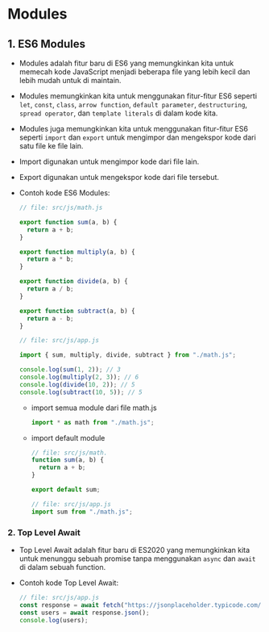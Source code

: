 # Modules

## 1. ES6 Modules

- Modules adalah fitur baru di ES6 yang memungkinkan kita untuk memecah kode JavaScript menjadi beberapa file yang lebih kecil dan lebih mudah untuk di maintain.

- Modules memungkinkan kita untuk menggunakan fitur-fitur ES6 seperti `let`, `const`, `class`, `arrow function`, `default parameter`, `destructuring`, `spread operator`, dan `template literals` di dalam kode kita.

- Modules juga memungkinkan kita untuk menggunakan fitur-fitur ES6 seperti `import` dan `export` untuk mengimpor dan mengekspor kode dari satu file ke file lain.

- Import digunakan untuk mengimpor kode dari file lain.
- Export digunakan untuk mengekspor kode dari file tersebut.

- Contoh kode ES6 Modules:

  ```js
  // file: src/js/math.js

  export function sum(a, b) {
    return a + b;
  }

  export function multiply(a, b) {
    return a * b;
  }

  export function divide(a, b) {
    return a / b;
  }

  export function subtract(a, b) {
    return a - b;
  }
  ```

  ```js
  // file: src/js/app.js

  import { sum, multiply, divide, subtract } from "./math.js";

  console.log(sum(1, 2)); // 3
  console.log(multiply(2, 3)); // 6
  console.log(divide(10, 2)); // 5
  console.log(subtract(10, 5)); // 5
  ```

  - import semua module dari file math.js

    ```js
    import * as math from "./math.js";
    ```

  - import default module

    ```js
    // file: src/js/math.
    function sum(a, b) {
      return a + b;
    }

    export default sum;
    ```

    ```js
    // file: src/js/app.js
    import sum from "./math.js";
    ```

### 2. Top Level Await

- Top Level Await adalah fitur baru di ES2020 yang memungkinkan kita untuk menunggu sebuah promise tanpa menggunakan `async` dan `await` di dalam sebuah function.

- Contoh kode Top Level Await:

  ```js
  // file: src/js/app.js
  const response = await fetch("https://jsonplaceholder.typicode.com/users");
  const users = await response.json();
  console.log(users);
  ```
